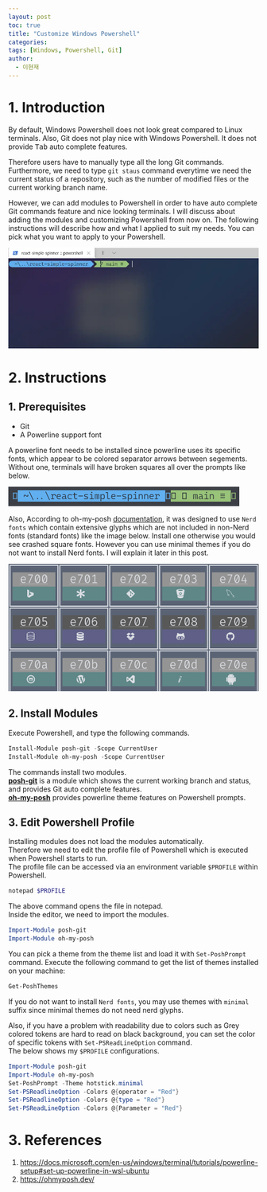 ```yaml
---
layout: post
toc: true
title: "Customize Windows Powershell"
categories: 
tags: [Windows, Powershell, Git]
author:
  - 이현재
---
```


# 1. Introduction
By default, Windows Powershell does not look great compared to Linux terminals.
Also, Git does not play nice with Windows Powershell.
It does not provide <kbd>Tab</kbd> auto complete features.
<!--more-->
Therefore users have to manually type all the long Git commands.
Furthermore, we need to type ``git staus`` command everytime we
need the current status of a repository, such as the number of
modified files or the current working branch name.
<br>

However, we can add modules to Powershell in order to have
auto complete Git commands feature and nice looking terminals.
I will discuss about adding the modules and customizing
Powershell from now on. The following instructions
will describe how and what I applied to suit my needs.
You can pick what you want to apply to your Powershell.
<br>

![powershell-example.webp](/img/2021-08-12-cutsomize-windows-powershell/powershell-example.webp)
<br>

# 2. Instructions
## 1. Prerequisites
- Git
- A Powerline support font

A powerline font needs to be installed since powerline uses its specific fonts,
which appear to be colored separator arrows between segements.
Without one, terminals will have broken squares all over the prompts like below.
<br>

![powershell-broken.png](/img/2021-08-12-cutsomize-windows-powershell/powershell-broken.png)
<br>

Also, According to oh-my-posh [documentation](https://ohmyposh.dev/docs/fonts),
it was designed to use ``Nerd fonts`` which contain extensive glyphs
which are not included in non-Nerd fonts (standard fonts) like the image below.
Install one otherwise you would see crashed square fonts.
However you can use minimal themes if you do not want to install Nerd fonts.
I will explain it later in this post.

![glyphs.png](/img/2021-08-12-cutsomize-windows-powershell/glyphs.png)
<br>

## 2. Install Modules
Execute Powershell, and type the following commands.
<br>

```powershell
Install-Module posh-git -Scope CurrentUser
Install-Module oh-my-posh -Scope CurrentUser
```

The commands install two modules.<br>
[**posh-git**](https://github.com/dahlbyk/posh-git) is a module which shows
the current working branch and status, and provides Git auto complete features.<br>
[**oh-my-posh**](https://ohmyposh.dev/) provides powerline theme features on Powershell prompts.
<br>

## 3. Edit Powershell Profile
Installing modules does not load the modules automatically.<br>
Therefore we need to edit the profile file of Powershell which is executed
when Powershell starts to run.<br>
The profile file can be accessed via an environment variable ``$PROFILE`` within Powershell.
<br>

```powershell
notepad $PROFILE
```

The above command opens the file in notepad.<br>
Inside the editor, we need to import the modules.
<br>

```powershell
Import-Module posh-git
Import-Module oh-my-posh
```

You can pick a theme from the theme list and load it with `Set-PoshPrompt` command.
Execute the following command to get the list of themes installed on your machine:
```powershell
Get-PoshThemes
```

If you do not want to install ``Nerd fonts``,
you may use themes with ``minimal`` suffix
since minimal themes do not need nerd glyphs.
<br>

Also, if you have a problem with readability due to colors such as
Grey colored tokens are hard to read on black background, you can
set the color of specific tokens with `Set-PSReadLineOption` command.<br>
The below shows my ``$PROFILE`` configurations.
<br>

```powershell
Import-Module posh-git
Import-Module oh-my-posh
Set-PoshPrompt -Theme hotstick.minimal
Set-PSReadlineOption -Colors @{operator = "Red"}
Set-PSReadlineOption -Colors @{type = "Red"}
Set-PSReadLineOption -Colors @{Parameter = "Red"}
```

# 3. References
1. <https://docs.microsoft.com/en-us/windows/terminal/tutorials/powerline-setup#set-up-powerline-in-wsl-ubuntu>
2. <https://ohmyposh.dev/>
